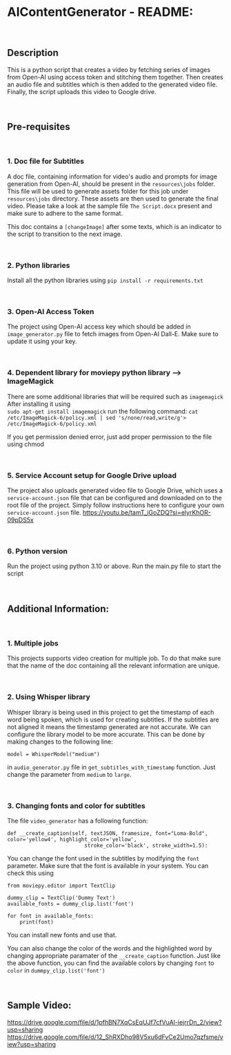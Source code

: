 # AIContentGenerator - README:

&nbsp;
&nbsp;
## Description
This is a python script that creates a video by fetching series of images from Open-AI using access token and stitching them together.
Then creates an audio file and subtitles which is then added to the generated video file.
Finally, the script uploads this video to Google drive.

&nbsp;
&nbsp;
## Pre-requisites

&nbsp;
### 1. Doc file for Subtitles
A doc file, containing information for video's audio and prompts for image generation from Open-AI, should be present in the ``resources\jobs``
folder. This file will be used to generate assets folder for this job under ``resources\jobs`` directory. These assets are then used to generate the final video.
Please take a look at the sample file ``The Script.docx`` present and make sure to adhere to the same format.

This doc contains a ``[changeImage]`` after some texts, which is an indicator to the script to transition to the next image.

&nbsp;
### 2. Python libraries
Install all the python libraries using 
``pip install -r requirements.txt``

&nbsp;
### 3. Open-AI Access Token
The project using Open-AI access key which should be added in ```image_generator.py``` file to fetch images from Open-AI Dall-E.
Make sure to update it using your key.

&nbsp;
### 4. Dependent library for moviepy python library --> ImageMagick
There are some additional libraries that will be required such as ```imagemagick```
After installing it using   
```sudo apt-get install imagemagick``` run the following command:
``cat /etc/ImageMagick-6/policy.xml | sed 's/none/read,write/g'> /etc/ImageMagick-6/policy.xml``

If you get permission denied error, just add proper permission to the file using chmod

&nbsp;
### 5. Service Account setup for Google Drive upload
The project also uploads generated video file to Google Drive, which uses a ``service-account.json`` file that can be configured and downloaded on to the root file of the project.
Simply follow instructions here to configure your own ``service-account.json`` file.
https://youtu.be/tamT_iGoZDQ?si=elyrKhOR-09pDS5x

&nbsp;
### 6. Python version
Run the project using python 3.10 or above.
Run the main.py file to start the script


&nbsp;
## Additional Information:

&nbsp;
### 1. Multiple jobs
This projects supports video creation for multiple job. 
To do that make sure that the name of the doc containing all the relevant information are unique.

&nbsp;
### 2. Using Whisper library
Whisper library is being used in this project to get the timestamp of each word being spoken, which is used for creating 
subtitles. If the subtitles are not aligned it means the timestamp generated are not accurate. We can configure the library model to be more accurate.
This can be done by making changes to the following line:
```
model = WhisperModel("medium")
```
in ``audio_generator.py`` file in ``get_subtitles_with_timestamp`` function.
Just change the parameter from ``medium`` to ``large``.

&nbsp;
### 3. Changing fonts and color for subtitles
The file ```video_generator``` has a following function:
```
def __create_caption(self, textJSON, framesize, font="Loma-Bold", color='yellow4', highlight_color='yellow',
                         stroke_color='black', stroke_width=1.5):
```
You can change the font used in the subtitles by modifying the ``font`` parameter.
Make sure that the font is available in your system. You can check this using 

```commandline
from moviepy.editor import TextClip

dummy_clip = TextClip('Dummy Text')
available_fonts = dummy_clip.list('font')

for font in available_fonts:
    print(font)
```
You can install new fonts and use that.


You can also change the color of the words and the highlighted word by changing appropriate paramater of the 
``__create_caption`` function.
Just like the above function, you can find the available colors by changing ``font`` to ``color``
in ``dummpy_clip.list('font')``

&nbsp;
## Sample Video:
https://drive.google.com/file/d/1pfhBN7XqCsEqUJf7cfVuAl-iejrrDn_2/view?usp=sharing
https://drive.google.com/file/d/12_ShRXDho98V5xu6dFvCe2Umo7qzfsme/view?usp=sharing

